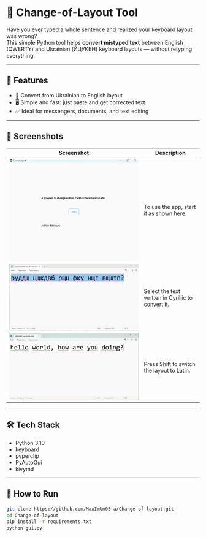 # 🔄 Change-of-Layout Tool

Have you ever typed a whole sentence and realized your keyboard layout was wrong?  
This simple Python tool helps **convert mistyped text** between English (QWERTY) and Ukrainian (ЙЦУКЕН) keyboard layouts — without retyping everything.

---

## 🚀 Features

- 🔁 Convert from Ukrainian to English layout
- 🖥️ Simple and fast: just paste and get corrected text
- ✅ Ideal for messengers, documents, and text editing

---

## 📸 Screenshots

| Screenshot | Description |
|------------|-------------|
| ![The window of the app](images/window.png) | To use the app, start it as shown here. |
| ![Text in Ukrainian keyboard layout](images/ukrainian.png) | Select the text written in Cyrillic to convert it. |
| ![Text in English keyboard layout](images/english.png) | Press Shift to switch the layout to Latin. |

---

## 🛠️ Tech Stack

- Python 3.10  
- keyboard
- pyperclip
- PyAutoGui
- kivymd

---

## 📂 How to Run

```bash
git clone https://github.com/MaxImUm05-a/Change-of-layout.git
cd Change-of-layout
pip install -r requirements.txt
python gui.py
```
